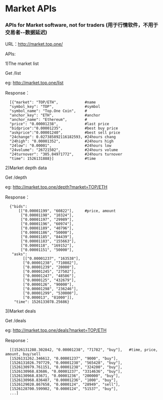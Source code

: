 
# Market APIs 
### APIs for Market software, not for traders (用于行情软件，不用于交易者--数据延迟)

URL：http://market.top.one/


APIs:

1)The market list

Get /list

eg: http://market.top.one/list

Response：

      [{"market": "TOP/ETH",            #name
      "symbol_key": "TOP",              #symbol
      "symbol_name": "Top.One Coin",    #
      "anchor_key": "ETH",              #anchor
      "anchor_name": "Ethereum",        #
      "price": "0.00001238",            #last price
      "bidprice":"0.00001235",          #best buy price
      "askprice":"0.00001240",          #best sell price
      "24change": 0.027385892116182593, #24hours chang
      "24high": "0.00001352",           #24hours high
      "24low": "0.00001",               #24hours low
      "24volume": "26721502",           #24hours volume
      "24turnover": "305.04971772",     #24hours turnover
      "time": 1526131888}]              #time


2)Market depth data

Get /depth

eg: http://market.top.one/depth?market=TOP/ETH

Response：

      {"bids":
          [["0.00001199", "60822"],     #price, amount
           ["0.00001198", "10324"], 
           ["0.00001197", "29989"],
           ["0.00001196", "60974"], 
           ["0.00001189", "40796"], 
           ["0.00001186", "50000"],
           ["0.00001185", "84439"],
           ["0.00001183", "155663"],
           ["0.0000118", "169152"], 
           ["0.00001151", "50000"],
       "asks":
            [["0.00001237", "163538"], 
            ["0.00001238", "710802"], 
            ["0.00001239", "20000"], 
            ["0.00001245", "27502"],
            ["0.00001247", "48586"], 
            ["0.0000125", "432679"],
            ["0.0000126", "90000"],
            ["0.00001298", "236246"],
            ["0.00001299", "530000"], 
            ["0.000013", "81000"]], 
        "time": 1526133078.25686}

3)Market deals

Get /deals

eg: http://market.top.one/deals?market=TOP/ETH

Response：

      [[1526131288.302842, "0.00001238", "71782", "buy"],   #time, price, amount, buy/sell
      [1526131262.346612, "0.00001237", "9000", "buy"], 
      [1526131026.797729, "0.00001238", "565428", "buy"], 
      [1526130979.761151, "0.00001238", "324200", "buy"], 
      [1526130968.83686, "0.00001237", "3314636", "buy"],
      [1526130968.83671, "0.00001236", "200000", "buy"],
      [1526130968.836487, "0.00001236", "1000", "buy"],
      [1526129020.867658, "0.0000124", "28949", "sell"],
      [1526128700.599902, "0.0000124", "51537", "buy"], 
      ...]
